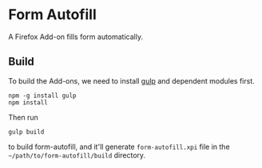 # Form Autofill
A Firefox Add-on fills form automatically.

## Build
To build the Add-ons, we need to install [gulp](http://gulpjs.com) and dependent modules first.
```
npm -g install gulp
npm install
```

Then run
```
gulp build
```
to build form-autofill, and it'll generate `form-autofill.xpi` file in the `~/path/to/form-autofill/build` directory.
